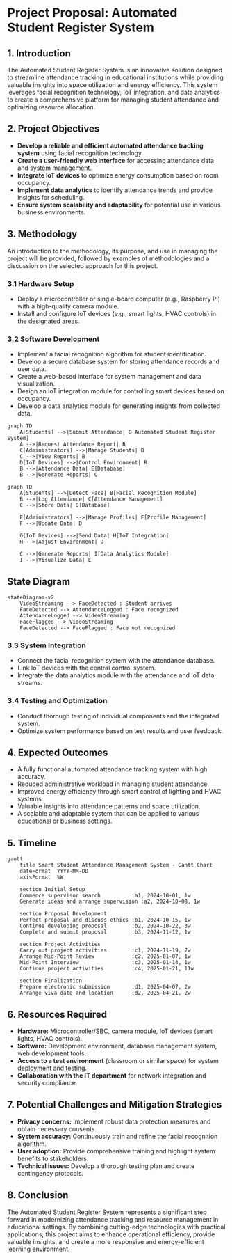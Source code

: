 # Project Proposal: Automated Student Register System

## 1. Introduction
The Automated Student Register System is an innovative solution designed to streamline attendance tracking in educational institutions while providing valuable insights into space utilization and energy efficiency. This system leverages facial recognition technology, IoT integration, and data analytics to create a comprehensive platform for managing student attendance and optimizing resource allocation.

## 2. Project Objectives
- **Develop a reliable and efficient automated attendance tracking system** using facial recognition technology.
- **Create a user-friendly web interface** for accessing attendance data and system management.
- **Integrate IoT devices** to optimize energy consumption based on room occupancy.
- **Implement data analytics** to identify attendance trends and provide insights for scheduling.
- **Ensure system scalability and adaptability** for potential use in various business environments.

## 3. Methodology
An introduction to the methodology, its purpose, and use in managing the project will be provided, followed by examples of methodologies and a discussion on the selected approach for this project.

### 3.1 Hardware Setup
- Deploy a microcontroller or single-board computer (e.g., Raspberry Pi) with a high-quality camera module.
- Install and configure IoT devices (e.g., smart lights, HVAC controls) in the designated areas.

### 3.2 Software Development
- Implement a facial recognition algorithm for student identification.
- Develop a secure database system for storing attendance records and user data.
- Create a web-based interface for system management and data visualization.
- Design an IoT integration module for controlling smart devices based on occupancy.
- Develop a data analytics module for generating insights from collected data.


```mermaid
graph TD
    A[Students] -->|Submit Attendance| B[Automated Student Register System]
    A -->|Request Attendance Report| B
    C[Administrators] -->|Manage Students| B
    C -->|View Reports| B
    D[IoT Devices] -->|Control Environment| B
    B -->|Attendance Data| E[Database]
    B -->|Generate Reports| C
```



```mermaid
graph TD
    A[Students] -->|Detect Face| B[Facial Recognition Module]
    B -->|Log Attendance| C[Attendance Management]
    C -->|Store Data| D[Database]
    
    E[Administrators] -->|Manage Profiles| F[Profile Management]
    F -->|Update Data| D

    G[IoT Devices] -->|Send Data| H[IoT Integration]
    H -->|Adjust Environment| D

    C -->|Generate Reports| I[Data Analytics Module]
    I -->|Visualize Data| E
```
## State Diagram
```mermaid
stateDiagram-v2
    VideoStreaming --> FaceDetected : Student arrives
    FaceDetected --> AttendanceLogged : Face recognized
    AttendanceLogged --> VideoStreaming
    FaceFlagged --> VideoStreaming
    FaceDetected --> FaceFlagged : Face not recognized
```

### 3.3 System Integration
- Connect the facial recognition system with the attendance database.
- Link IoT devices with the central control system.
- Integrate the data analytics module with the attendance and IoT data streams.

### 3.4 Testing and Optimization
- Conduct thorough testing of individual components and the integrated system.
- Optimize system performance based on test results and user feedback.

## 4. Expected Outcomes
- A fully functional automated attendance tracking system with high accuracy.
- Reduced administrative workload in managing student attendance.
- Improved energy efficiency through smart control of lighting and HVAC systems.
- Valuable insights into attendance patterns and space utilization.
- A scalable and adaptable system that can be applied to various educational or business settings.

## 5. Timeline

```mermaid
gantt
    title Smart Student Attendance Management System - Gantt Chart
    dateFormat  YYYY-MM-DD
    axisFormat  %W

    section Initial Setup
    Commence supervisor search          :a1, 2024-10-01, 1w
    Generate ideas and arrange supervision :a2, 2024-10-08, 1w

    section Proposal Development
    Perfect proposal and discuss ethics :b1, 2024-10-15, 1w
    Continue developing proposal        :b2, 2024-10-22, 3w
    Complete and submit proposal        :b3, 2024-11-12, 1w

    section Project Activities
    Carry out project activities        :c1, 2024-11-19, 7w
    Arrange Mid-Point Review            :c2, 2025-01-07, 1w
    Mid-Point Interview                 :c3, 2025-01-14, 1w
    Continue project activities         :c4, 2025-01-21, 11w

    section Finalization
    Prepare electronic submission       :d1, 2025-04-07, 2w
    Arrange viva date and location      :d2, 2025-04-21, 2w
```

## 6. Resources Required
- **Hardware:** Microcontroller/SBC, camera module, IoT devices (smart lights, HVAC controls).
- **Software:** Development environment, database management system, web development tools.
- **Access to a test environment** (classroom or similar space) for system deployment and testing.
- **Collaboration with the IT department** for network integration and security compliance.

## 7. Potential Challenges and Mitigation Strategies
- **Privacy concerns:** Implement robust data protection measures and obtain necessary consents.
- **System accuracy:** Continuously train and refine the facial recognition algorithm.
- **User adoption:** Provide comprehensive training and highlight system benefits to stakeholders.
- **Technical issues:** Develop a thorough testing plan and create contingency protocols.

## 8. Conclusion
The Automated Student Register System represents a significant step forward in modernizing attendance tracking and resource management in educational settings. By combining cutting-edge technologies with practical applications, this project aims to enhance operational efficiency, provide valuable insights, and create a more responsive and energy-efficient learning environment.
